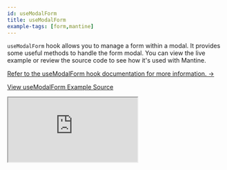 ```yaml
---
id: useModalForm
title: useModalForm
example-tags: [form,mantine]
---
```


`useModalForm` hook allows you to manage a form within a modal. It provides some useful methods to handle the form modal. You can view the live example or review the source code to see how it's used with Mantine.

[Refer to the useModalForm hook documentation for more information. →](/api-reference/mantine/hooks/form/useModalForm.md)

[View useModalForm Example Source](https://github.com/refinedev/refine/tree/master/examples/form-mantine-use-modal-form)

<iframe loading="lazy" src="https://stackblitz.com/github/refinedev/refine/tree/master/examples/form-mantine-use-modal-form?embed=1&view=preview&theme=dark&preset=node&ctl=1"
  style={{width: "100%", height:"80vh", border: "0px", borderRadius: "8px", overflow:"hidden"}}
  title="mantine-use-modal-form-example"
  allow="accelerometer; ambient-light-sensor; camera; encrypted-media; geolocation; gyroscope; hid; microphone; midi; payment; usb; vr; xr-spatial-tracking"
  sandbox="allow-forms allow-modals allow-popups allow-presentation allow-same-origin allow-scripts"
></iframe>
